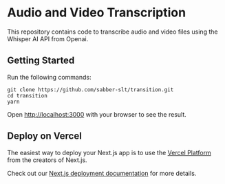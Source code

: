 # Audio and Video Transcription

This repository contains code to transcribe audio and video files using the Whisper AI API from Openai.

## Getting Started

Run the following commands:

```shell
git clone https://github.com/sabber-slt/transition.git
cd transition
yarn
```

Open [http://localhost:3000](http://localhost:3000) with your browser to see the result.

## Deploy on Vercel

The easiest way to deploy your Next.js app is to use the [Vercel Platform](https://vercel.com/new?utm_medium=default-template&filter=next.js&utm_source=create-next-app&utm_campaign=create-next-app-readme) from the creators of Next.js.

Check out our [Next.js deployment documentation](https://nextjs.org/docs/deployment) for more details.
